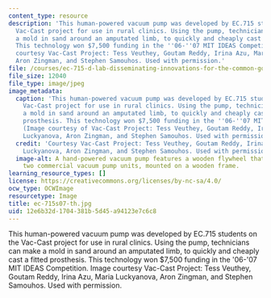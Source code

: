 ```yaml
---
content_type: resource
description: 'This human-powered vacuum pump was developed by EC.715 students on the
  Vac-Cast project for use in rural clinics. Using the pump, technicians can make
  a mold in sand around an amputated limb, to quickly and cheaply cast a fitted prosthesis.
  This technology won $7,500 funding in the ''06-''07 MIT IDEAS Competition. Image
  courtesy Vac-Cast Project: Tess Veuthey, Goutam Reddy, Irina Azu, Maria Luckyanova,
  Aron Zingman, and Stephen Samouhos. Used with permission.'
file: /courses/ec-715-d-lab-disseminating-innovations-for-the-common-good-spring-2007/12e6b32d1704381b5d45a94123e7c6c8_ec-715s07-th.jpg
file_size: 12040
file_type: image/jpeg
image_metadata:
  caption: 'This human-powered vacuum pump was developed by EC.715 students on the
    Vac-Cast project for use in rural clinics. Using the pump, technicians can make
    a mold in sand around an amputated limb, to quickly and cheaply cast a fitted
    prosthesis. This technology won $7,500 funding in the ''06-''07 MIT IDEAS Competition.
    (Image courtesy of Vac-Cast Project: Tess Veuthey, Goutam Reddy, Irina Azu, Maria
    Luckyanova, Aron Zingman, and Stephen Samouhos. Used with permission.)'
  credit: 'Courtesy Vac-Cast Project: Tess Veuthey, Goutam Reddy, Irina Azu, Maria
    Luckyanova, Aron Zingman, and Stephen Samouhos. Used with permission.'
  image-alt: A hand-powered vacuum pump features a wooden flywheel that connects to
    two commercial vacuum pump units, mounted on a wooden frame.
learning_resource_types: []
license: https://creativecommons.org/licenses/by-nc-sa/4.0/
ocw_type: OCWImage
resourcetype: Image
title: ec-715s07-th.jpg
uid: 12e6b32d-1704-381b-5d45-a94123e7c6c8
---
```

This human-powered vacuum pump was developed by EC.715 students on the Vac-Cast project for use in rural clinics. Using the pump, technicians can make a mold in sand around an amputated limb, to quickly and cheaply cast a fitted prosthesis. This technology won $7,500 funding in the '06-'07 MIT IDEAS Competition. Image courtesy Vac-Cast Project: Tess Veuthey, Goutam Reddy, Irina Azu, Maria Luckyanova, Aron Zingman, and Stephen Samouhos. Used with permission.